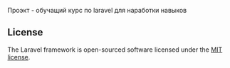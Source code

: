 <p> Проэкт - обучащий курс по laravel для наработки навыков </p>

## License

The Laravel framework is open-sourced software licensed under the [MIT license](https://opensource.org/licenses/MIT).
